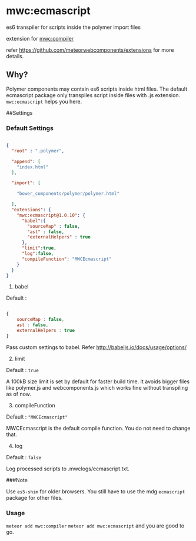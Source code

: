 # mwc:ecmascript

es6 transpiler for scripts inside the polymer import files 

extension for [mwc:compiler](https://github.com/meteorwebcomponents/compiler)

refer https://github.com/meteorwebcomponents/extensions for more details.

## Why?

Polymer components may contain es6 scripts inside html files. The default ecmascript package only transpiles script inside files with .js extension. `mwc:ecmascript` helps you here.

##Settings

### Default Settings

``` json

{
  "root" : ".polymer",

  "append": [
    "index.html"
  ],

  "import": [

    "bower_components/polymer/polymer.html"

  ], 
  "extensions": {
    "mwc:ecmascript@1.0.10": {
      "babel":{
        "sourceMap" : false,
        "ast" : false,
        "externalHelpers" : true
      },
      "limit":true,
      "log":false,
      "compileFunction": "MWCEcmascript"
    }
  }
}


```

1. babel

Default : 

``` js

{
    sourceMap : false,
    ast : false,
    externalHelpers : true
}

```
Pass custom settings to babel. Refer http://babeljs.io/docs/usage/options/

2. limit 

Default : `true`

A 100kB size limit is set by default for faster build time. It avoids bigger files like polymer.js and webcomponents.js which works fine without transpiling as of now.  

3. compileFunction

Default : `"MWCEcmascript"`

MWCEcmascript is the default compile function. You do not need to change that.

4. log

Default : `false`

Log processed scripts to .mwclogs/ecmascript.txt.

###Note

Use `es5-shim` for older browsers. You still have to use the mdg `ecmascript` package for other files.

### Usage

`meteor add mwc:compiler`  `meteor add mwc:ecmascript` and you are good to go.


